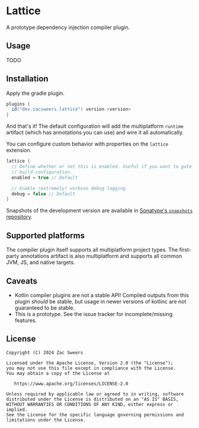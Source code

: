 Lattice
=======

A prototype dependency injection compiler plugin.

## Usage

TODO

## Installation

Apply the gradle plugin.

```gradle
plugins {
  id("dev.zacsweers.lattice") version <version>
}
```

And that's it! The default configuration will add the multiplatform `runtime` artifact (which has annotations
you can use) and wire it all automatically.

You can configure custom behavior with properties on the `lattice` extension.

```kotlin
lattice {
  // Define whether or not this is enabled. Useful if you want to gate this behind a dynamic
  // build configuration.
  enabled = true // Default

  // Enable (extremely) verbose debug logging
  debug = false // Default
}
```

Snapshots of the development version are available in [Sonatype's `snapshots` repository][snapshots].

## Supported platforms

The compiler plugin itself supports all multiplatform project types. The first-party annotations artifact is also
multiplatform and supports all common JVM, JS, and native targets.

## Caveats

- Kotlin compiler plugins are not a stable API! Compiled outputs from this plugin _should_ be stable,
but usage in newer versions of kotlinc are not guaranteed to be stable.
- This is a prototype. See the issue tracker for incomplete/missing features.

License
-------

    Copyright (C) 2024 Zac Sweers

    Licensed under the Apache License, Version 2.0 (the "License");
    you may not use this file except in compliance with the License.
    You may obtain a copy of the License at

       https://www.apache.org/licenses/LICENSE-2.0

    Unless required by applicable law or agreed to in writing, software
    distributed under the License is distributed on an "AS IS" BASIS,
    WITHOUT WARRANTIES OR CONDITIONS OF ANY KIND, either express or implied.
    See the License for the specific language governing permissions and
    limitations under the License.

 [snapshots]: https://oss.sonatype.org/content/repositories/snapshots/

